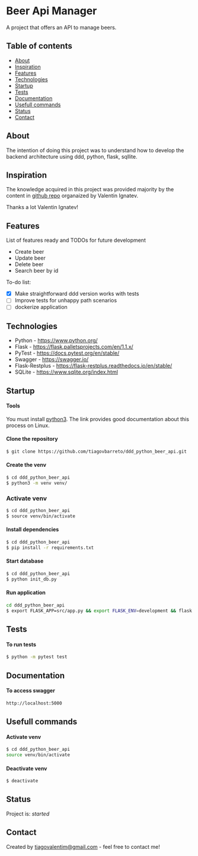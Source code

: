 # Beer Api Manager
A project that offers an API to manage beers. 

## Table of contents
* [About](#about)
* [Inspiration](#inspiration)
* [Features](#features)
* [Technologies](#technologies)
* [Startup](#startup)
* [Tests](#tests)
* [Documentation](#documentation)
* [Usefull commands](#usefull-commands)
* [Status](#status)
* [Contact](#contact)

## About
The intention of doing this project was to understand how to develop the backend architecture using ddd, python, flask, sqllite.

## Inspiration
The knowledge acquired in this project was provided majority by the content in [github repo](https://github.com/valignatev/ddd-dynamic) organaized by Valentin Ignatev. 

Thanks a lot Valentin Ignatev!

## Features
List of features ready and TODOs for future development
* Create beer
* Update beer
* Delete beer
* Search beer by id

To-do list:
- [X] Make straightforward ddd version works with tests
- [ ] Improve tests for unhappy path scenarios
- [ ] dockerize application

## Technologies
* Python - https://www.python.org/
* Flask - https://flask.palletsprojects.com/en/1.1.x/
* PyTest - https://docs.pytest.org/en/stable/
* Swagger - https://swagger.io/
* Flask-Restplus - https://flask-restplus.readthedocs.io/en/stable/
* SQLite - https://www.sqlite.org/index.html

## Startup

#### Tools
You must install [python3](https://docs.python-guide.org/starting/install3/linux/). The link provides good documentation about this process on Linux.

#### Clone the repository
```sh
$ git clone https://github.com/tiagovbarreto/ddd_python_beer_api.git
```

#### Create the venv
```sh
$ cd ddd_python_beer_api
$ python3 -m venv venv/
```

### Activate venv
```sh
$ cd ddd_python_beer_api
$ source venv/bin/activate
```

#### Install dependencies
```sh
$ cd ddd_python_beer_api
$ pip install -r requirements.txt
```

#### Start database
```sh
$ cd ddd_python_beer_api
$ python init_db.py
```

#### Run application
```sh
cd ddd_python_beer_api
$ export FLASK_APP=src/app.py && export FLASK_ENV=development && flask run
```

## Tests
#### To run tests
```sh
$ python -m pytest test
```

## Documentation
#### To access swagger
```sh
http://localhost:5000
```

## Usefull commands
#### Activate venv
```sh
$ cd ddd_python_beer_api
source venv/bin/activate
```

#### Deactivate venv
```sh
$ deactivate
```

## Status
Project is: _started_

## Contact
Created by tiagovalentim@gmail.com - feel free to contact me!



